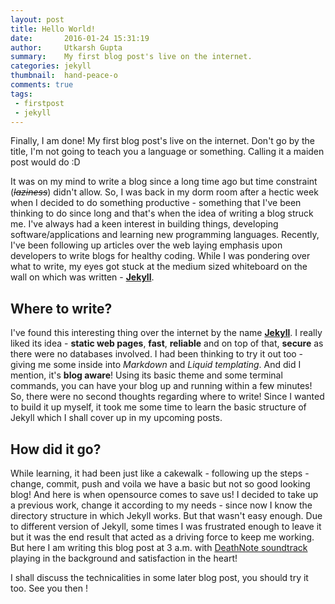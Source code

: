 ```yaml
---
layout: post
title: Hello World!
date:       2016-01-24 15:31:19
author:     Utkarsh Gupta
summary:    My first blog post's live on the internet.
categories: jekyll
thumbnail:  hand-peace-o
comments: true
tags:
 - firstpost
 - jekyll
---
```


Finally, I am done! My first blog post's live on the internet. Don't go by the title, I'm not going to teach you a language or something. Calling it a maiden post would do :D

It was on my mind to write a blog since a long time ago but time constraint (*~~laziness~~*) didn't allow. So, I was back in my dorm room after a hectic week when I decided to do something productive - something that I've been thinking to do since long and that's when the idea of writing a blog struck me. I've always had a keen interest in building things, developing software/applications and learning new programming languages. Recently, I've been following up articles over the web laying emphasis upon developers to write blogs for healthy coding. While I was pondering over what to write, my eyes got stuck at the medium sized whiteboard on the wall on which was written - [**Jekyll**](http://jekyllrb.com/).


## Where to write?

I've found this interesting thing over the internet by the name [**Jekyll**](http://jekyllrb.com/). I really liked its idea - **static web pages**, **fast**, **reliable** and on top of that, **secure** as there were no databases involved. I had been thinking to try it out too - giving me some inside into *Markdown* and *Liquid templating*. And did I mention, it's **blog aware**! Using its basic theme and some terminal commands, you can have your blog up and running within a few minutes! So, there were no second thoughts regarding where to write! Since I wanted to build it up myself, it took me some time to learn the basic structure of Jekyll which I shall cover up in my upcoming posts.

## How did it go?

While learning, it had been just like a cakewalk - following up the steps - change, commit, push and voila we have a basic but not so good looking blog! And here is when opensource comes to save us! I decided to take up a previous work, change it according to my needs - since now I know the directory structure in which Jekyll works. But that wasn't easy enough. Due to different version of Jekyll, some times I was frustrated enough to leave it but it was the end result that acted as a driving force to keep me working. But here I am writing this blog post at 3 a.m. with [DeathNote soundtrack](https://www.youtube.com/watch?v=CcVdjZN0-D4) playing in the background and satisfaction in the heart!

I shall discuss the technicalities in some later blog post, you should try it too. See you then !